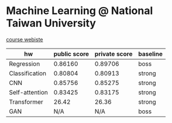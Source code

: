 # Machine Learning @ National Taiwan University

[course webiste](https://speech.ee.ntu.edu.tw/~hylee/ml/2022-spring.php)

| hw | public score | private score | baseline |
| --- | --- | --- | --- |
| Regression | 0.86160 | 0.89706 | boss |
| Classification | 0.80804 | 0.80913| strong |
| CNN | 0.85756 | 0.85275 | strong |
| Self-attention | 0.83425 |0.83175 | strong |
| Transformer | 26.42 | 26.36  | strong |
| GAN | N/A | N/A | boss |